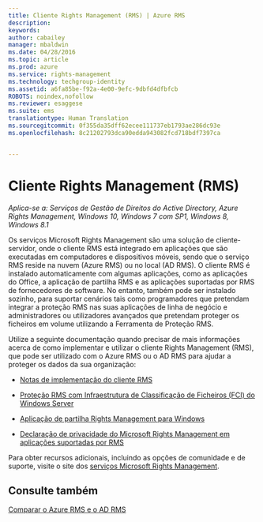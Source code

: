 ```yaml
---
title: Cliente Rights Management (RMS) | Azure RMS
description: 
keywords: 
author: cabailey
manager: mbaldwin
ms.date: 04/28/2016
ms.topic: article
ms.prod: azure
ms.service: rights-management
ms.technology: techgroup-identity
ms.assetid: a6fa85be-f92a-4e00-9efc-9dbfd4dfbfcb
ROBOTS: noindex,nofollow
ms.reviewer: esaggese
ms.suite: ems
translationtype: Human Translation
ms.sourcegitcommit: 0f355da35dff62ecee111737eb1793ae286dc93e
ms.openlocfilehash: 8c21202793dca90edda943082fcd718bdf7397ca


---
```


# Cliente Rights Management (RMS)

*Aplica-se a: Serviços de Gestão de Direitos do Active Directory, Azure Rights Management, Windows 10, Windows 7 com SP1, Windows 8, Windows 8.1*

Os serviços Microsoft Rights Management são uma solução de cliente-servidor, onde o cliente RMS está integrado em aplicações que são executadas em computadores e dispositivos móveis, sendo que o serviço RMS reside na nuvem (Azure RMS) ou no local (AD RMS). O cliente RMS é instalado automaticamente com algumas aplicações, como as aplicações do Office, a aplicação de partilha RMS e as aplicações suportadas por RMS de fornecedores de software. No entanto, também pode ser instalado sozinho, para suportar cenários tais como programadores que pretendam integrar a proteção RMS nas suas aplicações de linha de negócio e administradores ou utilizadores avançados que pretendam proteger os ficheiros em volume utilizando a Ferramenta de Proteção RMS.

Utilize a seguinte documentação quando precisar de mais informações acerca de como implementar e utilizar o cliente Rights Management (RMS), que pode ser utilizado com o Azure RMS ou o AD RMS para ajudar a proteger os dados da sua organização:

- [Notas de implementação do cliente RMS](client-deployment-notes.md)

- [Proteção RMS com Infraestrutura de Classificação de Ficheiros (FCI) do Windows Server](configure-fci.md)

- [Aplicação de partilha Rights Management para Windows](sharing-app-windows.md)

- [Declaração de privacidade do Microsoft Rights Management em aplicações suportadas por RMS](privacy-statement-rms-enlightened-applications.md)


Para obter recursos adicionais, incluindo as opções de comunidade e de suporte, visite o site dos [serviços Microsoft Rights Management](https://www.microsoft.com/rms).

## Consulte também
[Comparar o Azure RMS e o AD RMS](../understand-explore/compare-azure-rms-ad-rms.md)



<!--HONumber=Jul16_HO3-->


